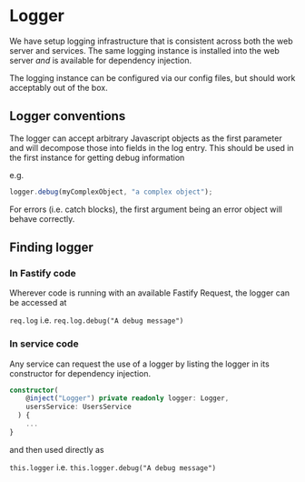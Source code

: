 # Logger

We have setup logging infrastructure that is consistent across both
the web server and services. The same logging instance is installed
into the web server _and_ is available for dependency injection.

The logging instance can be configured via our config files, but should
work acceptably out of the box.

## Logger conventions

The logger can accept arbitrary Javascript objects as the first parameter and
will decompose those into fields in the log entry. This should be used
in the first instance for getting debug information

e.g.

```typescript
logger.debug(myComplexObject, "a complex object");
```

For errors (i.e. catch blocks), the first argument being an error object will behave correctly.

## Finding logger

### In Fastify code

Wherever code is running with an available Fastify Request, the logger can
be accessed at

`req.log` i.e. `req.log.debug("A debug message")`

### In service code

Any service can request the use of a logger by listing the logger in
its constructor for dependency injection.

```typescript
constructor(
    @inject("Logger") private readonly logger: Logger,
    usersService: UsersService
  ) {
    ...
}
```

and then used directly as

`this.logger` i.e. `this.logger.debug("A debug message")`

